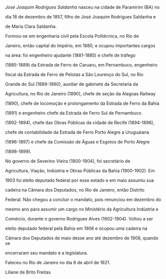 

*José Joaquim Rodrigues Saldanha* nasceu na cidade de Paramirim (BA) no

dia 16 de dezembro de 1857, filho de José Joaquim Rodrigues Saldanha e

de Maria Clara Saldanha.



Formou-se em engenharia civil pela Escola Politécnica, no Rio de

Janeiro, então capital do Império, em 1880, e ocupou importantes cargos

na área: foi engenheiro ajudante (1881-1885) e chefe de tráfego

(1885-1889) da Estrada de Ferro de Caruaru, em Pernambuco, engenheiro

fiscal da Estrada de Ferro de Pelotas a São Lourenço do Sul, no Rio

Grande do Sul (1889-1890), auxiliar de gabinete da Secretaria da

Agricultura, no Rio de Janeiro (1890), chefe de seção da Alagoas Railway

(1890), chefe de locomoção e prolongamento da Estrada de Ferro da Bahia

(1891) e engenheiro chefe da Estrada de Ferro Sul de Pernambuco

(1892-1894), chefe das Obras Públicas da cidade de Recife (1894-1896),

chefe de contabilidade da Estrada de Ferro Porto Alegre a Uruguaiana

(1896-1897) e chefe da Comissão de Águas e Esgotos de Porto Alegre

(1898-1899).



No governo de Severino Vieira (1900-1904), foi secretário de

Agricultura, Viação, Indústria e Obras Públicas da Bahia (1900-1902). Em

1903 foi eleito deputado federal por esse estado e em maio assumiu sua

cadeira na Câmara dos Deputados, no Rio de Janeiro, então Distrito

Federal. Não chegou a concluir o mandato, pois renunciou em dezembro do

mesmo ano para assumir um cargo no Ministério da Agricultura Indústria e

Comércio, durante o governo Rodrigues Alves (1902-1904). Voltou a ser

eleito deputado federal pela Bahia em 1906 e ocupou uma cadeira na

Câmara dos Deputados de maio desse ano até dezembro de 1908, quando se

encerraram seu mandato e a legislatura.



Faleceu no Rio de Janeiro no dia 6 de abril de 1921.



Liliane de Brito Freitas



